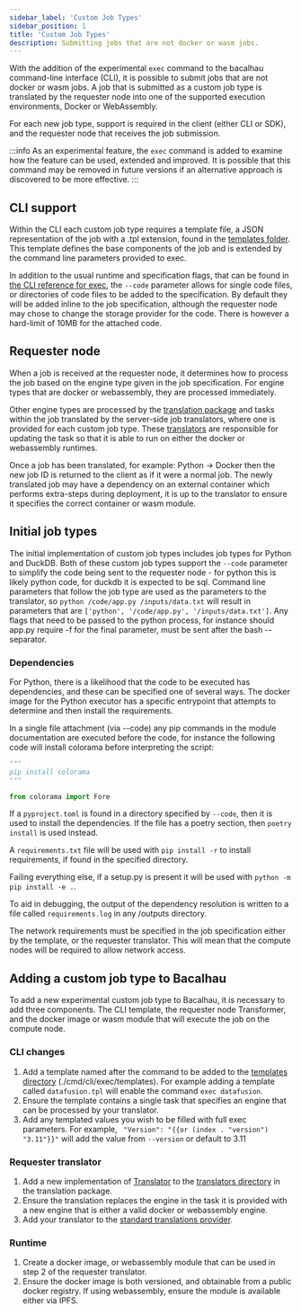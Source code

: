 ```yaml
---
sidebar_label: 'Custom Job Types'
sidebar_position: 1
title: 'Custom Job Types'
description: Submitting jobs that are not docker or wasm jobs.
---
```


With the addition of the experimental `exec` command to the bacalhau command-line interface (CLI),
it is possible to submit jobs that are not docker or wasm jobs.
A job that is submitted as a custom job type is translated by the requester node
into one of the supported execution environments, Docker or WebAssembly.

For each new job type, support is required in the client (either CLI or SDK),
and the requester node that receives the job submission.

:::info
As an experimental feature, the `exec` command is added to examine how the
feature can be used, extended and improved. It is possible that this command
may be removed in future versions if an alternative approach is discovered to
be more effective.
:::


## CLI support

Within the CLI each custom job type requires a template file,
a JSON representation of the job with a .tpl extension,
found in the [templates folder](https://github.com/bacalhau-project/bacalhau/tree/main/cmd/cli/exec/templates). This template defines the base components of the job and is extended by the command line parameters provided to exec.

In addition to the usual runtime and specification flags, that can be found in [the CLI reference for exec](/dev/cli-reference/cli/job/exec/), the `--code` parameter allows for single code files, or directories of code files to be added to the specification.  By default they will be added inline to the job specification, although the requester node may chose to change the storage provider for the code. There is however a hard-limit of 10MB for the attached code.


## Requester node

When a job is received at the requester node, it determines how to process the job based
on the engine type given in the job specification.  For engine types that are docker or
webassembly, they are processed immediately.

Other engine types are processed by the [translation package](https://github.com/bacalhau-project/bacalhau/blob/main/pkg/translation/translation.go) and tasks within the job translated by the server-side job translators, where one is provided for each custom job type.  These [translators](https://github.com/bacalhau-project/bacalhau/blob/main/pkg/translation/translation.go#L34C1-L38C2) are responsible for updating the task so that it is able to run on either the docker or webassembly runtimes.

Once a job has been translated, for example: Python -> Docker then the new job ID is returned to the client as if it were a normal job. The newly translated job may have a dependency on an external container which performs extra-steps during deployment, it is up to the translator to ensure it specifies the correct container or wasm module.


## Initial job types

The initial implementation of custom job types includes job types for Python and DuckDB. Both of these custom job types support the `--code` parameter to simplify the code being sent to  the requester node - for python this is likely python code, for duckdb it is expected to be sql.  Command line parameters that follow the job type are used as the parameters to the translator, so `python /code/app.py /inputs/data.txt` will result in parameters that are `['python', '/code/app.py', '/inputs/data.txt']`.  Any flags that need to be passed to the python process, for instance should app.py require -f for the final parameter, must be sent after the bash -- separator.

### Dependencies

For Python, there is a likelihood that the code to be executed has dependencies, and these can be specified one of several ways.  The docker image for the Python executor has a specific entrypoint that attempts to determine and then install the requirements.

In a single file attachment (via --code) any pip commands in the module documentation are executed before the code, for instance the following code will install colorama before interpreting the script:

```python
"""
pip install colorama
"""

from colorama import Fore
```

If a `pyproject.toml` is found in a directory specified by `--code`, then it is used to install the dependencies.  If the file has a poetry section, then `poetry install` is used instead.

A `requirements.txt` file will be used with `pip install -r` to install requirements, if found in the specified directory.

Failing everything else, if a setup.py is present it will be used with `python -m pip install -e .`.

To aid in debugging, the output of the dependency resolution is written to a file called `requirements.log` in any /outputs directory.

The network requirements must be specified in the job specification either by the template, or the requester translator. This will mean that the compute nodes will be required to allow network access.


## Adding a custom job type to Bacalhau

To add a new experimental custom job type to Bacalhau, it is necessary to add three components. The CLI template, the requester node Transformer, and the docker image or wasm module that will execute the job on the compute node.

### CLI changes

1. Add a template named after the command to be added to the [templates directory](https://github.com/bacalhau-project/bacalhau/tree/main/cmd/cli/exec/templates) (./cmd/cli/exec/templates). For example adding a template called `datafusion.tpl` will enable the command `exec datafusion`.
2. Ensure the template contains a single task that specifies an engine that can be processed by your translator.
3. Add any templated values you wish to be filled with full exec parameters. For example, ` "Version": "{{or (index . "version") "3.11"}}"` will add the value from `--version` or default to 3.11

### Requester translator

1. Add a new implementation of [Translator](https://github.com/bacalhau-project/bacalhau/blob/main/pkg/translation/translation.go#L30-L38) to the [translators directory](https://github.com/bacalhau-project/bacalhau/tree/main/pkg/translation/translators) in the translation package.
2. Ensure the translation replaces the engine in the task it is provided with a new engine that is either a valid docker or webassembly engine.
3. Add your translator to the [standard translations provider](https://github.com/bacalhau-project/bacalhau/blob/main/pkg/translation/translation.go#L45-L52).

### Runtime

1. Create a docker image, or webassembly module that can be used in step 2 of the requester translator.
2. Ensure the docker image is both versioned, and obtainable from a public docker registry. If using webassembly, ensure the module is available either via IPFS.
